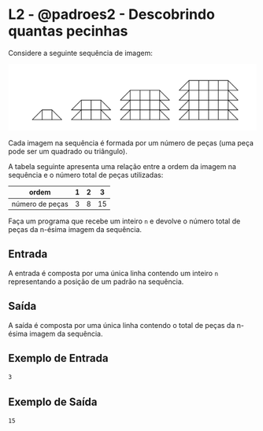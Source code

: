 # L2 - @padroes2 - Descobrindo quantas pecinhas

Considere a seguinte sequência de imagem:

![Padrões](seq1.png)

Cada imagem na sequência é formada por um número de peças (uma peça pode ser um quadrado ou triângulo).

A tabela seguinte apresenta uma relação entre a ordem da imagem na sequência e o número total de peças utilizadas:

| ordem                | 1 | 2 | 3  |
|----------------------|---|---|----|
| número de peças      | 3 | 8 | 15 |

Faça um programa que recebe um inteiro `n` e devolve o número total de peças da n-ésima imagem da sequência.

## Entrada

A entrada é composta por uma única linha contendo um inteiro `n` representando a posição de um padrão na sequência.

## Saída

A saída é composta por uma única linha contendo o total de peças da n-ésima imagem da sequência.

## Exemplo de Entrada

```txt
3
```

## Exemplo de Saída

```txt
15
```
